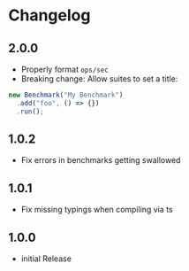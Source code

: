# Changelog

## 2.0.0

- Properly format `ops/sec`
- Breaking change: Allow suites to set a title:

```js
new Benchmark("My Benchmark")
  .add("foo", () => {})
  .run();
```

## 1.0.2

- Fix errors in benchmarks getting swallowed

## 1.0.1

- Fix missing typings when compiling via ts

## 1.0.0

- initial Release
